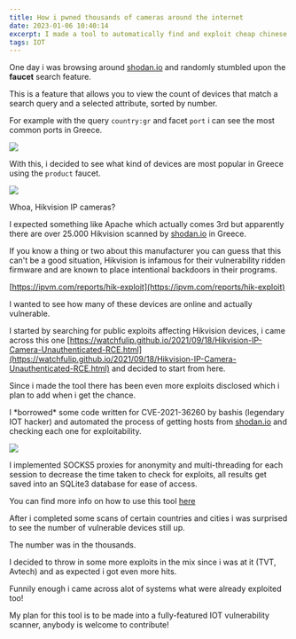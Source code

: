 ```yaml
---
title: How i pwned thousands of cameras around the internet
date: 2023-01-06 10:40:14
excerpt: I made a tool to automatically find and exploit cheap chinese cameras
tags: IOT
---
```


One day i was browsing around [shodan.io](https://shodan.io) and randomly stumbled upon the **faucet** search feature.

This is a feature that allows you to view the count of devices that match a search query and a selected attribute, sorted by number.

For example with the query `country:gr` and facet `port` i can see the most common ports in Greece.

![](/img/ilovecameras/faucet1.png)

With this, i decided to see what kind of devices are most popular in Greece using the `product` faucet.

![](/img/ilovecameras/faucet2.png)

Whoa, Hikvision IP cameras?

I expected something like Apache which actually comes 3rd but apparently there are over 25.000 Hikvision scanned by [shodan.io](https://shodan.io) in Greece.

If you know a thing or two about this manufacturer you can guess that this can't be a good situation, Hikvision is infamous for their vulnerability ridden firmware and are known to place intentional backdoors in their programs.

[https://ipvm.com/reports/hik-exploit](https://ipvm.com/reports/hik-exploit)

I wanted to see how many of these devices are online and actually vulnerable.

I started by searching for public exploits affecting Hikvision devices, i came across this one [https://watchfulip.github.io/2021/09/18/Hikvision-IP-Camera-Unauthenticated-RCE.html](https://watchfulip.github.io/2021/09/18/Hikvision-IP-Camera-Unauthenticated-RCE.html) and decided to start from here.

Since i made the tool there has been even more exploits disclosed which i plan to add when i get the chance.

I \*borrowed\* some code written for CVE-2021-36260 by bashis (legendary IOT hacker) and automated the process of getting hosts from [shodan.io](https://shodan.io) and checking each one for exploitability.

![](/img/ilovecameras/tool.png)

I implemented SOCKS5 proxies for anonymity and multi-threading for each session to decrease the time taken to check for exploits, all results get saved into an SQLite3 database for ease of access.

You can find more info on how to use this tool [here](https://github.com/TasosY2K/camera-exploit-tool)

After i completed some scans of certain countries and cities i was surprised to see the number of vulnerable devices still up.

The number was in the thousands.

I decided to throw in some more exploits in the mix since i was at it (TVT, Avtech) and as expected i got even more hits.

Funnily enough i came across alot of systems what were already exploited too!

My plan for this tool is to be made into a fully-featured IOT vulnerability scanner, anybody is welcome to contribute!